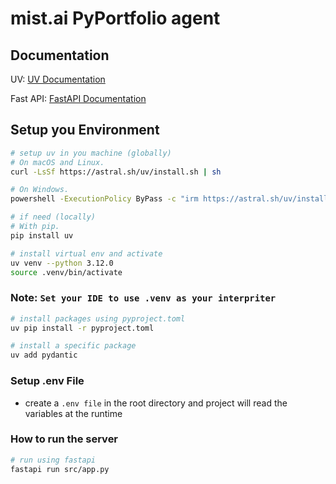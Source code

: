 # mist.ai PyPortfolio agent

## Documentation
UV: [UV Documentation](https://github.com/astral-sh/uv)

Fast API: [FastAPI Documentation](https://fastapi.tiangolo.com/)

## Setup you Environment

```bash
# setup uv in you machine (globally)
# On macOS and Linux.
curl -LsSf https://astral.sh/uv/install.sh | sh

# On Windows.
powershell -ExecutionPolicy ByPass -c "irm https://astral.sh/uv/install.ps1 | iex"

# if need (locally)
# With pip.
pip install uv
```

```bash
# install virtual env and activate
uv venv --python 3.12.0
source .venv/bin/activate
```

### Note: `Set your IDE to use .venv as your interpriter`

```bash
# install packages using pyproject.toml
uv pip install -r pyproject.toml

# install a specific package
uv add pydantic
```

### Setup .env File
* create a `.env file` in the root directory and project will read the variables at the runtime

### How to run the server

```bash
# run using fastapi
fastapi run src/app.py
```
